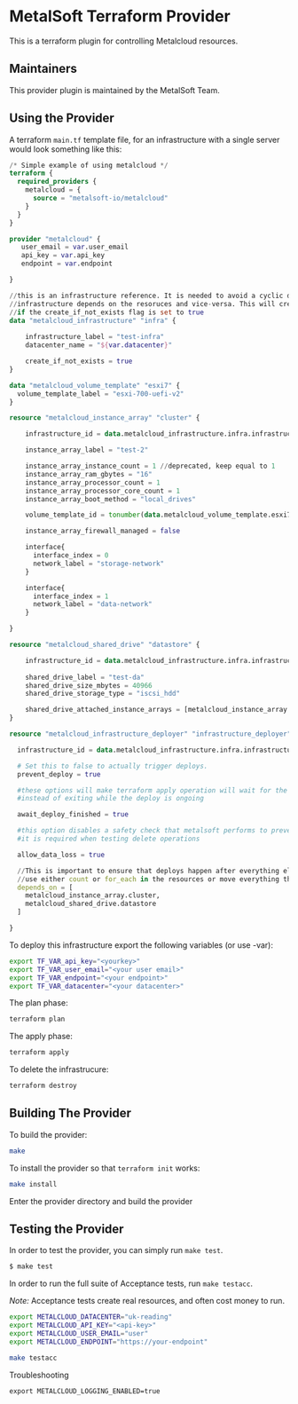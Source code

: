 MetalSoft Terraform Provider
==================
This is a terraform plugin for controlling Metalcloud resources.

Maintainers
-----------

This provider plugin is maintained by the MetalSoft Team.

Using the Provider
------------------
A terraform `main.tf` template file, for an infrastructure with a single server would look something like this:

```terraform
/* Simple example of using metalcloud */
terraform {
  required_providers {
    metalcloud = {
      source = "metalsoft-io/metalcloud"
    }
  }
}

provider "metalcloud" {
   user_email = var.user_email
   api_key = var.api_key
   endpoint = var.endpoint

}

//this is an infrastructure reference. It is needed to avoid a cyclic dependency where the 
//infrastructure depends on the resoruces and vice-versa. This will create the infrastructure if it does not exist
//if the create_if_not_exists flag is set to true
data "metalcloud_infrastructure" "infra" {
   
    infrastructure_label = "test-infra"
    datacenter_name = "${var.datacenter}" 

    create_if_not_exists = true
}

data "metalcloud_volume_template" "esxi7" {
  volume_template_label = "esxi-700-uefi-v2"
}

resource "metalcloud_instance_array" "cluster" {

    infrastructure_id = data.metalcloud_infrastructure.infra.infrastructure_id

    instance_array_label = "test-2"

    instance_array_instance_count = 1 //deprecated, keep equal to 1
    instance_array_ram_gbytes = "16"
    instance_array_processor_count = 1
    instance_array_processor_core_count = 1
    instance_array_boot_method = "local_drives"

    volume_template_id = tonumber(data.metalcloud_volume_template.esxi7.id)

    instance_array_firewall_managed = false

    interface{
      interface_index = 0
      network_label = "storage-network"
    }

    interface{
      interface_index = 1
      network_label = "data-network"
    }

}

resource "metalcloud_shared_drive" "datastore" {

    infrastructure_id = data.metalcloud_infrastructure.infra.infrastructure_id
  
    shared_drive_label = "test-da"
    shared_drive_size_mbytes = 40966
    shared_drive_storage_type = "iscsi_hdd"

    shared_drive_attached_instance_arrays = [metalcloud_instance_array.cluster.instance_array_id]  //this will create a dependency on the instance array
}

resource "metalcloud_infrastructure_deployer" "infrastructure_deployer" {

  infrastructure_id = data.metalcloud_infrastructure.infra.infrastructure_id

  # Set this to false to actually trigger deploys.
  prevent_deploy = true

  #these options will make terraform apply operation will wait for the deploy to finish (when prevent_deploy is false)
  #instead of exiting while the deploy is ongoing

  await_deploy_finished = true

  #this option disables a safety check that metalsoft performs to prevent accidental data loss
  #it is required when testing delete operations

  allow_data_loss = true

  //This is important to ensure that deploys happen after everything else. If you need to add or remove resources dinamically
  //use either count or for_each in the resources or move everything that is dynamic into a module and make this depend on the module
  depends_on = [
    metalcloud_instance_array.cluster,
    metalcloud_shared_drive.datastore
  ]

}
```

To deploy this infrastructure export the following variables (or use -var):

```bash
export TF_VAR_api_key="<yourkey>"
export TF_VAR_user_email="<your user email>"
export TF_VAR_endpoint="<your endpoint>"
export TF_VAR_datacenter="<your datacenter>"
```

The plan phase:
```bash
terraform plan
```

The apply phase:
```bash
terraform apply
```

To delete the infrastrucure:
```bash
terraform destroy
```

Building The Provider
---------------------

To build the provider:

```sh
make
```

To install the provider so that `terraform init` works:
```sh
make install
```

Enter the provider directory and build the provider

Testing the Provider
---------------------------

In order to test the provider, you can simply run `make test`.

```sh
$ make test
```

In order to run the full suite of Acceptance tests, run `make testacc`.

*Note:* Acceptance tests create real resources, and often cost money to run.

```sh
export METALCLOUD_DATACENTER="uk-reading"
export METALCLOUD_API_KEY="<api-key>"
export METALCLOUD_USER_EMAIL="user"
export METALCLOUD_ENDPOINT="https://your-endpoint"

make testacc
```

Troubleshooting
```
export METALCLOUD_LOGGING_ENABLED=true 
```